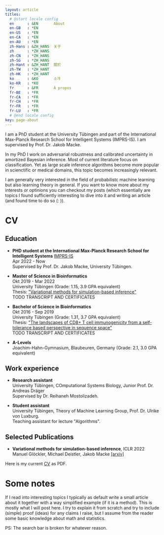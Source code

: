 ```yaml
---
layout: article
titles:
  # @start locale config
  en      : &EN       About
  en-GB   : *EN
  en-US   : *EN
  en-CA   : *EN
  en-AU   : *EN
  zh-Hans : &ZH_HANS  关于
  zh      : *ZH_HANS
  zh-CN   : *ZH_HANS
  zh-SG   : *ZH_HANS
  zh-Hant : &ZH_HANT  關於
  zh-TW   : *ZH_HANT
  zh-HK   : *ZH_HANT
  ko      : &KO       소개
  ko-KR   : *KO
  fr      : &FR       À propos
  fr-BE   : *FR
  fr-CA   : *FR
  fr-CH   : *FR
  fr-FR   : *FR
  fr-LU   : *FR
  # @end locale config
key: page-about
---
```



I am a PhD student at the University Tübingen and part of the International Max-Planck Research School for Intelligent Systems (IMPRS-IS). I am supervised by Prof. Dr. Jakob Macke.

In my PhD I work on adversarial robustness and calibrated uncertainty in amortized Bayesian inference. Most of current literature focus on classification. Yet as large scale inference algorithms become more popular in scienctific or medical domains, this topic becomes increasingly relevant.


I am generally very interested in the field of probabilistc machine learning but also learning theory in general. If you want to know more about my interests or optinions you can checkout my posts (which essentially are topics I found sufficiently interesting to dive into it and writing an article (and found time to do so (: )).
# CV

## Education

* **PHD student at the International Max-Planck Research School for Intelligent Systems** [IMPRS-IS](https://imprs.is.mpg.de/)\
  Apr 2022 - Now\
  Supervised by Prof. Dr. Jakob Macke, University Tübingen.

* **Master of Science in Bioinformatics**\
  Okt 2019 - Mar 2022\
  University Tübingen (Grade: 1.15, 3.9 GPA equivalent)\
  Thesis: ["Variational methods for simulation-based inference"](assests/FINAL_thesis_version.pdf)\
  TODO TRANSCRIPT AND CERTIFICATES

* **Bachelor of Science in Bioinformatics**\
  Okt 2016 - Sep 2019\
  University Tübingen (Grade: 1.31, 3.7 GPA equivalent)\
  Thesis:  ["The landscapes of CD8+ T cell immunogenicity from a self-tolerance based perspective in sequence space"](assets/bachelor_thesis.pdf)\
  TODO TRANSCRIPT AND CERTIFICATES

* **A-Levels**\
  Joachim-Hahn-Gymnasium, Blaubeuren, Germany (Grade: 2.1, 3.0 GPA equivalent)

## Work experience

* **Research assistant**\
  University Tübingen, COmputational Systems Biology, Junior Prof. Dr. Andreas Dräger\
  Supervised by Dr. Reihaneh Mostolizadeh.

* **Student assistant**\
  University Tübingen, Theory of Machine Learning Group, Prof. Dr. Ulrike von Luxburg.\
  Teaching assistant for lecture "Algorithms".

## Selected Publications

* **Variational methods for simulation-based inference**, ICLR 2022\
  Manuel Glöckler, Michael Deistler, Jakob Macke [[arxiv]](https://arxiv.org/abs/2203.04176)


Here is my current [CV](/assets/cv.pdf) as PDF.

# Some notes

If I read into interesting topics I typically as default write a small article about it together with a way simplified example (if it is a method). This is mostly what I will post here. I try to explain it from scratch and try to include (simple) proof (ideas) for any claims I raise, but I assume from the reader some basic knowledge about math and statistics.

PS: The search bar is broken for whatever reason.